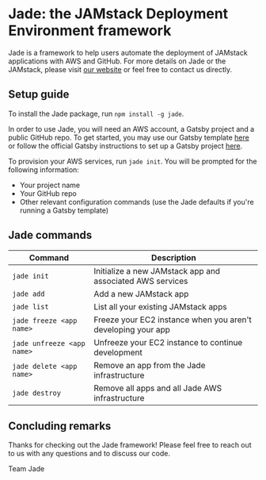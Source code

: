 # Jade: the JAMstack Deployment Environment framework

Jade is a framework to help users automate the deployment of JAMstack applications with AWS and GitHub. For more details on Jade or the JAMstack, please visit [our website](https://jadeframework.dev) or feel free to contact us directly.

## Setup guide

To install the Jade package, run `npm install -g jade`.

In order to use Jade, you will need an AWS account, a Gatsby project and a public GitHub repo. To get started, you may use our Gatsby template [here](https://github.com/gatsbyjs/gatsby-starter-default) or follow the official Gatsby instructions to set up a Gatsby project [here](https://www.gatsbyjs.com/docs/quick-start/). 

To provision your AWS services, run `jade init`. You will be prompted for the following information:

- Your project name
- Your GitHub repo
- Other relevant configuration commands (use the Jade defaults if you're running a Gatsby template)

## Jade commands

| Command | Description |
| ------- | ----------- |
| `jade init` | Initialize a new JAMstack app and associated AWS services |
| `jade add` | Add a new JAMstack app |
| `jade list` | List all your existing JAMstack apps |
| `jade freeze <app name>` | Freeze your EC2 instance when you aren't developing your app |
| `jade unfreeze <app name>` | Unfreeze your EC2 instance to continue development |
| `jade delete <app name>` | Remove an app from the Jade infrastructure |
| `jade destroy` | Remove all apps and all Jade AWS infrastructure |

## Concluding remarks

Thanks for checking out the Jade framework! Please feel free to reach out to us with any questions and to discuss our code.

Team Jade
